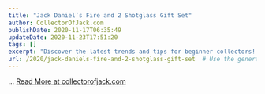 ```yaml
---
title: "Jack Daniel’s Fire and 2 Shotglass Gift Set"
author: CollectorOfJack.com
publishDate: 2020-11-17T06:35:49
updateDate: 2020-11-23T17:51:20
tags: []
excerpt: "Discover the latest trends and tips for beginner collectors! Learn more at collectorofjack.com for expert insights and advice."
url: /2020/jack-daniels-fire-and-2-shotglass-gift-set  # Use the generated URL with year
---
```

... <a href="https://collectorofjack.com/JackDanielsFireShotglassGiftSet">Read More at collectorofjack.com</a>

